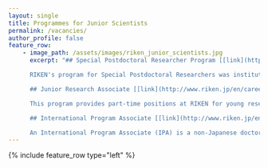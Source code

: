 ```yaml
---
layout: single
title: Programmes for Junior Scientists
permalink: /vacancies/
author_profile: false
feature_row:
    - image_path: /assets/images/riken_junior_scientists.jpg
      excerpt: "## Special Postdoctoral Researcher Program [[link](http://www.riken.jp/en/careers/programs/spdr/)]

      RIKEN's program for Special Postdoctoral Researchers was instituted to provide young and creative scientists the opportunity to be involved in autonomous and independent research that is in line with RIKEN objectives and research fields.

      ## Junior Research Associate [[link](http://www.riken.jp/en/careers/programs/jra/)]

      This program provides part-time positions at RIKEN for young researchers enrolled in Japanese university PhD programs to give them the opportunity to carry out research alongside RIKEN scientists and to enhance RIKEN's creative and basic research capabilities.

      ## International Program Associate [[link](http://www.riken.jp/en/careers/programs/ipa/)]

      An International Program Associate (IPA) is a non-Japanese doctoral candidate attending a Japanese or overseas graduate school participating in RIKEN’s joint graduate school program who conducts research at RIKEN under the supervision of RIKEN scientists as part of work toward obtaining a PhD."
---
```


{% include feature_row type="left" %}

